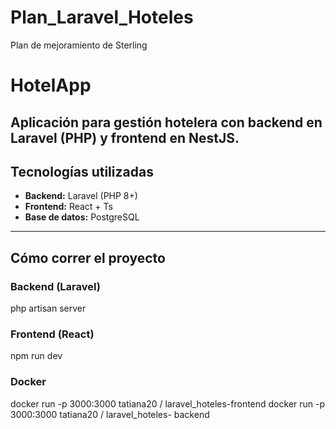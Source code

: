 # Plan_Laravel_Hoteles
Plan de mejoramiento de Sterling

# HotelApp
Aplicación para gestión hotelera con backend en Laravel (PHP) y frontend en NestJS.
---

## Tecnologías utilizadas

- **Backend:** Laravel (PHP 8+)
- **Frontend:** React + Ts
- **Base de datos:** PostgreSQL

---

## Cómo correr el proyecto

### Backend (Laravel)
php artisan server 

### Frontend (React)
npm run dev

### Docker 
docker run -p 3000:3000 tatiana20 / laravel_hoteles-frontend
docker run -p 3000:3000 tatiana20 / laravel_hoteles- backend
   
